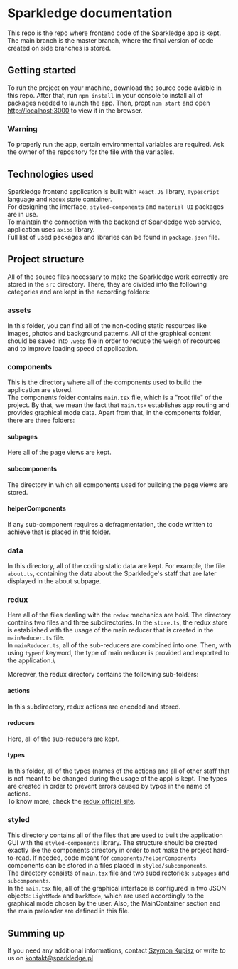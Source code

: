 # Sparkledge documentation

This repo is the repo where frontend code of the Sparkledge app is kept. \
The main branch is the master branch, where the final version of code created on side branches is stored.

## Getting started
To run the project on your machine, download the source code aviable in this repo. After that, run `npm install` in your console to install all of packages needed to launch the app. Then, propt `npm start` and open [http://localhost:3000](http://localhost:3000) to view it in the browser.

### Warning
To properly run the app, certain environmental variables are required. Ask the owner of the repository for the file with the variables.


## Technologies used
Sparkledge frontend application is built with `React.JS` library, `Typescript` language and `Redux` state container.\
For designing the interface, `styled-components` and `material UI` packages are in use.\
To maintain the connection with the backend of Sparkledge web service, application uses `axios` library.\
Full list of used packages and libraries can be found in `package.json` file.

## Project structure
All of the source files necessary to make the Sparkledge work correctly are stored in the `src` directory. There, they are divided into the following categories and are kept in the according folders:
### assets
In this folder, you can find all of the non-coding static resources like images, photos and background patterns. All of the graphical content should be saved into `.webp` file in order to reduce the weigh of recources and to improve loading speed of application.
### components
This is the directory where all of the components used to build the application are stored. \
The components folder contains `main.tsx` file, which is a "root file" of the project. By that, we mean the fact that `main.tsx` establishes app routing and provides graphical mode data. Apart from that, in the components folder, there are three folders:
#### subpages
Here all of the page views are kept.
#### subcomponents
The directory in which all components used for building the page views are stored.
#### helperComponents
If any sub-component requires a defragmentation, the code written to achieve that is placed in this folder.
### data
In this directory, all of the coding static data are kept. For example, the file `about.ts`, containing the data about the Sparkledge's staff that are later displayed in the about subpage.
### redux
Here all of the files dealing with the `redux` mechanics are hold. The directory contains two files and three subdirectories. 
In the `store.ts`, the redux store is established with the usage of the main reducer that is created in the `mainReducer.ts` file.   
In `mainReducer.ts`, all of the sub-reducers are combined into one. Then, with using `typeof` keyword, the type of main reducer is provided and exported to the application.\
    
Moreover, the redux directory contains the following sub-folders:
#### actions
In this subdirectory, redux actions are encoded and stored.
#### reducers
Here, all of the sub-reducers are kept.
#### types
In this folder, all of the types (names of the actions and all of other staff that is not meant to be changed during the usage of the app) is kept. The types are created in order to prevent errors caused by typos in the name of actions.  
To know more, check the [redux official site](https://redux.js.org/ "redux official site").
### styled
This directory contains all of the files that are used to built the application GUI with the `styled-components` library. The structure should be created exactly like the components directory in order to not make the project hard-to-read. If needed, code meant for `components/helperComponents` components can be stored in a files placed in `styled/subcomponents`.  
The directory consists of `main.tsx` file and two subdirectories: `subpages` and `subcomponents`.  
In the `main.tsx` file, all of the graphical interface is configured in two JSON objects: `LightMode` and `DarkMode`, which are used accordingly to the graphical mode chosen by the user. Also, the MainContainer section and the main preloader are defined in this file.

## Summing up
If you need any additional informations, contact [Szymon Kupisz](https://github.com/SKupisz/ "Szymon Kupisz") or write to us on [kontakt@sparkledge.pl](mailto:kontakt@sparkledge.pl "kontakt@sparkledge.pl")